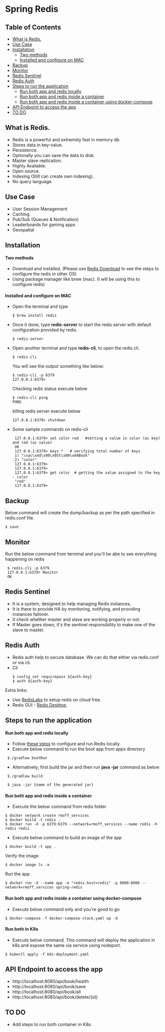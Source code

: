 # Spring Redis

## Table of Contents
- [What is Redis.](#what-is-redis)
- [Use Case](#use-case)
- [Installation](#installation)
    + [Two methods](#two-methods)
    + [Installed and configure on MAC](#installed-and-configure-on-mac)
- [Backup](#backup)
- [Monitor](#monitor)
- [Redis Sentinel](#redis-sentinel)
- [Redis Auth](#redis-auth)
- [Steps to run the application](#steps-to-run-the-application)
    + [Run both app and redis locally](#run-both-app-and-redis-locally)
    + [Run both app and redis inside a container](#run-both-app-and-redis-inside-a-container)
    + [Run both app and redis inside a container using docker-compose](#run-both-app-and-redis-inside-a-container-using-docker-compose)
- [API Endpoint to access the app](#api-endpoint-to-access-the-app)
- [TO DO](#to-do)

## What is Redis.

 - Redis is a powerful and extremely fast in memory db.   
 - Stores data in key-value.   
 - Persistence.  
 - Optionally you can save the data to disk.   
 - Master slave replication.  
 - Highly Available.   
 - Open source.  
 - Indexing (Still can create own indexing).  
 - No query language.  


## Use Case
 - User Session Management
 - Caching.
 - Pub/Sub (Queues & Notification)
 - Leaderboards for gaming apps
 - Geospatial
 
 
## Installation
#### Two methods
 - Download and installed. (Please use [Redis Download](https://redis.io/download) to see the steps to configure the redis in other OS)
 - Using package manager like brew (mac). (I will be using this to configure redis)
 

#### Installed and configure on MAC
 - Open the terminal and type
   ```
   $ brew install redis
   ```
 - Once it done, type **redis-server** to start the redis server with default configuration provided by redis.
   ```
   $ redis-server
   ```   
 - Open another terminal and type **redis-cli**, to open the redis cli.
   ```
   $ redis-cli
   ```  
   You will see the output something like below:
   ```
   $ redis-cli -p 6379
   127.0.0.1:6379> 
   ```
   Checking redis status execute below
   ```
   $ redis-cli ping
   PONG
   ```
   killing redis server execute below
   ```
   127.0.0.1:6379> shutdown
   ```
   
 - Some sample commands on redis-cli
   ```
    127.0.0.1:6379> set color red   #setting a value in color (as key) and red (as value)
    OK
    127.0.0.1:6379> keys *   # verifying total number of keys
    1) "\xac\xed\x00\x05t\x00\x04Book"
    2) "color"
    127.0.0.1:6379> 
    127.0.0.1:6379> 
    127.0.0.1:6379> get color  # getting the value assigned to the key - color
    "red"
    127.0.0.1:6379> 
   ```  

## Backup
   Below command will create the dump/backup as per the path specified in redis.conf file. 
   ```
   $ save
   ```
   
## Monitor
   Run the below command from terminal and you'll be abe to see everything happening on redis
   ```
    $ redis-cli -p 6379
    127.0.0.1:6379> Monitor
    OK
   ```
    
## Redis Sentinel
  - It is a system, designed to help managing Redis instances.
  - It is there to provide HA by monitoring, notifying, and providing instances failover. 
  - It check whether master and slave are working properly or not.
  - If Master goes down, it's the sentinel responsibility to make one of the slave to master.  
  
  
## Redis Auth
  - Redis auth help to secure database. We can do that either via redis.conf or via cli.
  - Cli
    ```
    $ config set requirepass ${auth-key}
    $ auth ${auth-key}

    ``` 


Extra links:
 - Use [RedisLabs](https://redislabs.com/) to setup redis on cloud free.
 - Redis GUI - [Redis Desktop](https://rdm.dev/).
 
 
## Steps to run the application
#### Run both app and redis locally
 * Follow [these steps](#installed-and-configure-on-mac) to configure and run Redis locally.
 * Execute below command to run the boot app from apps directory
 ```
  $./gradlew bootRun
 ``` 
 * Alternatively, first build the jar and then run **java -jar** command as below
 ```
  $./gradlew build
 ```
 ```
  $ java -jar {name of the generated jar}
 ```
#### Run both app and redis inside a container
  * Execute the below command from redis folder
  ```
  $ docker network create rmoff_services
  $ docker build -t redis .
  $ docker run -d -p 6379:6379 --network=rmoff_services --name redis -h redis redis
  ```
  * Execute below command to build an image of the app
  ```
  $ docker build -t app .
  ```
  Verify the image
  ```
  $ docker image ls -a
  ```
  Run the app
  ```
  $ docker run -d --name app -e "redis.host=redis" -p 8080:8080 --network=rmoff_services spring-redis
  ```
#### Run both app and redis inside a container using docker-compose
  * Execute below command only and you're good to go
  ```
  $ docker-compose -f docker-compose-stack.yaml up -d
  ```
#### Run both in K8s
  * Execute below command. This command will deploy the application in k8s and expose the same via service using nodeport.
  ```
  $ kubectl apply -f k8s-deployment.yaml
  ```  

## API Endpoint to access the app
  - http://localhost:8080/api/book/health
  - http://localhost:8080/api/book/save
  - http://localhost:8080/api/book/all
  - http://localhost:8080/api/book/delete/{id}     
 
 ## TO DO

 * Add steps to run both container in K8s.
  
  
